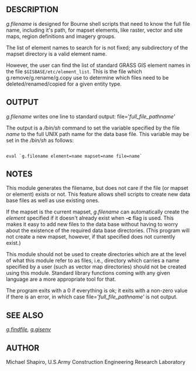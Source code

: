 
## DESCRIPTION

*g.filename* is designed for Bourne shell scripts that need to know
the full file name, including it's path, for mapset elements, like raster,
vector and site maps, region definitions and imagery groups.

The list of element names to search for is not fixed; any subdirectory of the
mapset directory is a valid element name.

However, the user can find the list of standard GRASS GIS element names in
the file `$GISBASE/etc/element_list`. This is the file which
g.remove/g.rename/g.copy use to determine which files need to be
deleted/renamed/copied for a given entity type.

## OUTPUT

*g.filename*
writes one line to standard output:
file='*full\_file\_pathname'*

The output is a */bin/sh* command to set the
variable specified by the file *name* to the full
UNIX path name for the data base file. This variable may
be set in the */bin/sh* as follows:

```

eval `g.filename element=name mapset=name file=name`

```

## NOTES

This module generates the filename, but does not care if the file (or mapset
or element) exists or not. This feature allows shell scripts to create new data
base files as well as use existing ones.

If the mapset is the current mapset, *g.filename*
can automatically create the *element* specified if it
doesn't already exist when **-c** flag is used. This makes it easy
to add new files to the data base without having to worry about the
existence of the required data base directories. (This
program will not create a new mapset, however, if that
specified does not currently exist.)

This module should not be used to create directories which are at the level
of what this module refer to as files, i.e., directory which carries a name
specified by a user (such as vector map directories) should not be created
using this module. Standard library functions coming with any given language
are a more appropriate tool for that.

The program exits with a 0 if everything is ok; it exits
with a non-zero value if there is an error, in which case
file=*'full\_file\_pathname'* is not output.

## SEE ALSO

*[g.findfile](g.findfile.html),
[g.gisenv](g.gisenv.html)*

## AUTHOR

Michael Shapiro,
U.S.Army Construction Engineering Research Laboratory
